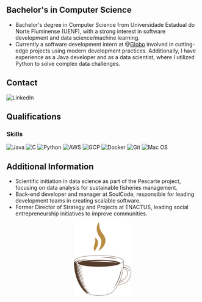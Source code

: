 
## Bachelor's in Computer Science  
- Bachelor's degree in Computer Science from Universidade Estadual do Norte Fluminense (UENF), with a strong interest in software development and data science/machine learning.  
- Currently a software development intern at @[Globo](https://www.globo.com/) involved in cutting-edge projects using modern development practices. Additionally, I have experience as a Java developer and as a data scientist, where I utilized Python to solve complex data challenges.  

## Contact  
<section>  
    <a href="https://www.linkedin.com/in/filipe-samuel-pires-b8b40126b/" target="_blank" style="text-decoration:none">  
        <img src="https://img.shields.io/badge/LinkedIn-000000?style=for-the-badge&logo=linkedin&logoColor=white" alt="LinkedIn">  
    </a>  
</section>  

## Qualifications  

### Skills  
<section>  
    <img height="40" src="https://cdn.jsdelivr.net/gh/devicons/devicon/icons/java/java-original.svg" alt="Java"/>  
    <img height="40" src="https://img.icons8.com/?size=100&id=40670&format=png&color=000000" alt="C"/>  
    <img height="40" src="https://cdn.jsdelivr.net/gh/devicons/devicon/icons/python/python-original.svg" alt="Python"/>  
    <img height="40" src="https://cdn.jsdelivr.net/gh/devicons/devicon/icons/amazonwebservices/amazonwebservices-original-wordmark.svg" alt="AWS"/>  
    <img height="40" src="https://cdn.jsdelivr.net/gh/devicons/devicon/icons/googlecloud/googlecloud-original-wordmark.svg" alt="GCP"/>  
    <img height="40" src="https://cdn.jsdelivr.net/gh/devicons/devicon/icons/docker/docker-original.svg" alt="Docker"/>  
    <img height="40" src="https://cdn.jsdelivr.net/gh/devicons/devicon/icons/git/git-original.svg" alt="Git"/>  
    <img height="40" src="https://logowik.com/content/uploads/images/mac-os.jpg" alt="Mac OS"/>  
</section>  

## Additional Information  
- Scientific initiation in data science as part of the Pescarte project, focusing on data analysis for sustainable fisheries management.  
- Back-end developer and manager at SoulCode, responsible for leading development teams in creating scalable software.   
- Former Director of Strategy and Projects at ENACTUS, leading social entrepreneurship initiatives to improve communities.  

<div align="center">  
    <img src=".\assents\coffee-lover-hot-coffee.gif" alt="Little Coffee" width="150px"/>  
</div>  




